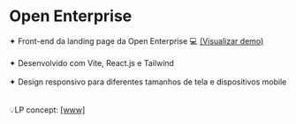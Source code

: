 # Open Enterprise

✦ Front-end da landing page da Open Enterprise 💻 [(Visualizar demo)](https://open-enterprise-lp.vercel.app/)<br><br>
✦ Desenvolvido com Vite, React.js e Tailwind <br><br>
✦ Design responsivo para diferentes tamanhos de tela e dispositivos mobile<br><br><br>
💡LP concept: [[www]](https://www.figma.com/community/file/839442424194047238)
